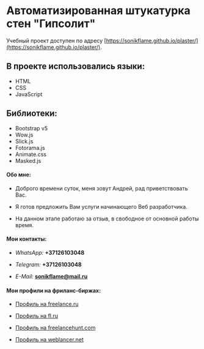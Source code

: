 # Автоматизированная штукатурка стен "Гипсолит"

Учебный проект доступен по адресу [https://sonikflame.github.io/plaster/](https://sonikflame.github.io/plaster/).


## В проекте использовались языки:

* HTML
* CSS
* JavaScript

## Библиотеки:

* Bootstrap v5
* Wow.js
* Slick.js
* Fotorama.js
* Animate.css
* Masked.js


#### Обо мне:

* Доброго времени суток, меня зовут Андрей, рад приветствовать Вас.

* Я готов предложить Вам услуги начинающего Веб разработчика.

* На данном этапе работаю за отзыв, в свободное от основной работы время.

#### Мои контакты:

* *WhatsApp:* **+37126103048**

* *Telegram:* **+37126103048**

* *E-Mail:* **sonikflame@mail.ru**


#### Мои профили на фриланс-биржах:

* [Профиль на freelance.ru](https://freelance.ru/Sonikflame)

* [Профиль на fl.ru](https://www.fl.ru/users/sonikflame1/portfolio/)

* [Профиль на freelancehunt.com](https://freelancehunt.com/freelancer/Sonikflame.html)

* [Профиль на weblancer.net](https://www.weblancer.net/users/Sonikflame/)
